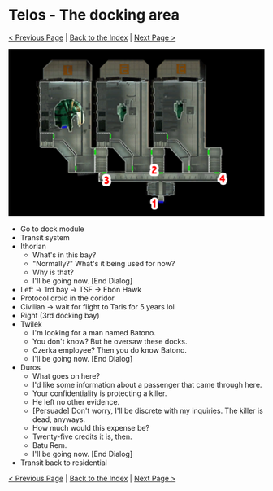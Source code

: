 # Telos - The docking area

[< Previous Page](./03_Telos.md) |
[Back to the Index](../index.md) |
[Next Page >](./05_Telos.md)

![](img/04_Telos/04_Telos_map.png)

- Go to dock module
- Transit system
- Ithorian
    - What's in this bay?
    - "Normally?" What's it being used for now?
    - Why is that?
    - I'll be going now. [End Dialog]
- Left -> 1rd bay -> TSF -> Ebon Hawk
- Protocol droid in the coridor
- Civilian -> wait for flight to Taris for 5 years lol
- Right (3rd docking bay)
- Twilek
    - I'm looking for a man named Batono.
    - You don't know? But he oversaw these docks.
    - Czerka employee? Then you do know Batono.
    - I'll be going now. [End Dialog]
- Duros
    - What goes on here?
    - I'd like some information about a passenger that came through here.
    - Your confidentiality is protecting a killer.
    - He left no other evidence.
    - [Persuade] Don't worry, I'll be discrete with my inquiries. The killer is dead, anyways.
    - How much would this expense be?
    - Twenty-five credits it is, then.
    - Batu Rem.
    - I'll be going now. [End Dialog]
- Transit back to residential

[< Previous Page](./03_Telos.md) |
[Back to the Index](../index.md) |
[Next Page >](./05_Telos.md)
